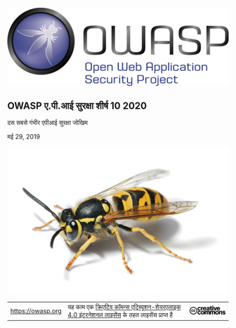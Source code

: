 ![OWASP LOGO](images/owasp-logo.png)

## OWASP ए.पी.आई सुरक्षा शीर्ष 10 2020

दस सबसे गंभीर एपीआई सुरक्षा जोखिम

मई 29, 2019

![WASP Logo URL TBA](images/front-wasp.png)

| | | |
| - | - | - |
| https://owasp.org | यह काम एक [क्रिएटिव कॉमन्स एट्रिब्यूशन-शेयरएलाइक 4.0 इंटरनेशनल लाइसेंस][1] के तहत लाइसेंस प्राप्त है |  ![Creative Commons License Logo](images/front-cc.png) |

[1]: http://creativecommons.org/licenses/by-sa/4.0/



